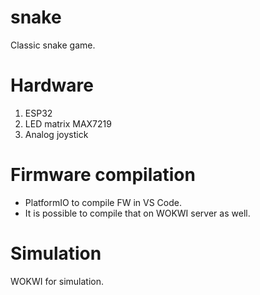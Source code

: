 # snake
Classic snake game.

# Hardware
1. ESP32 
2. LED matrix MAX7219
3. Analog joystick

# Firmware compilation
- PlatformIO to compile FW in VS Code.
- It is possible to compile that on WOKWI server as well.

# Simulation
WOKWI for simulation.
